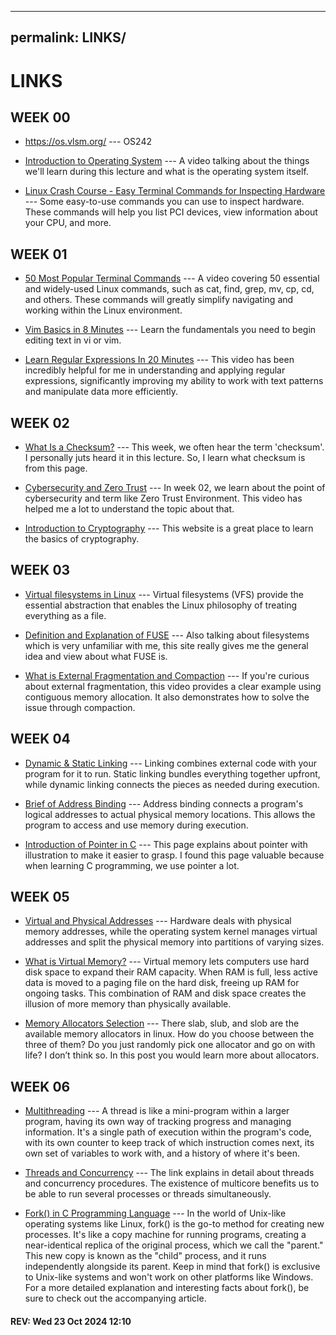 
---
permalink: LINKS/
---

# LINKS

## WEEK 00

* <https://os.vlsm.org/> --- OS242

* [Introduction to Operating System](https://www.youtube.com/watch?v=vBURTt97EkA) ---
A video talking about the things we'll learn during this lecture and what is the operating system itself.

* [Linux Crash Course - Easy Terminal Commands for Inspecting Hardware](https://youtu.be/oGyJr-iUwt8?si=59V2boc0XfmlFekg) ---
Some easy-to-use commands you can use to inspect hardware.
These commands will help you list PCI devices, view information about your CPU, and more.

## WEEK 01

* [50 Most Popular Terminal Commands](https://www.youtube.com/watch?v=ZtqBQ68cfJc) --- 
A video covering 50 essential and widely-used Linux commands, such as cat, find, grep, mv, cp, cd, and others. These commands will greatly simplify navigating and working within the Linux environment.

* [Vim Basics in 8 Minutes](https://www.youtube.com/watch?v=ggSyF1SVFr4) --- 
Learn the fundamentals you need to begin editing text in vi or vim.

* [Learn Regular Expressions In 20 Minutes](https://www.youtube.com/watch?v=rhzKDrUiJVk) --- 
This video has been incredibly helpful for me in understanding and applying regular expressions, significantly improving my ability to work with text patterns and manipulate data more efficiently.

## WEEK 02

* [What Is a Checksum?](https://www.howtogeek.com/363735/what-is-a-checksum-and-why-should-you-care/) ---
This week, we often hear the term 'checksum'. I personally juts heard it in this lecture. So, I learn what checksum is from this page.

* [Cybersecurity and Zero Trust](https://www.youtube.com/watch?v=FMMWSLIcaME) ---
In week 02, we learn about the point of cybersecurity and term like Zero Trust Environment. This video has helped me a lot to understand the topic about that.

* [Introduction to Cryptography](https://www.synopsys.com/glossary/what-is-cryptography.html) ---
This website is a great place to learn the basics of cryptography.

## WEEK 03

* [Virtual filesystems in Linux](https://opensource.com/article/19/3/virtual-filesystems-linux) ---
Virtual filesystems (VFS) provide the essential abstraction that enables the Linux philosophy of treating everything as a file.

* [Definition and Explanation of FUSE](https://www.kernel.org/doc/html/latest/filesystems/fuse.html) ---
Also talking about filesystems which is very unfamiliar with me, this site really gives me the general idea and view about what FUSE is.

* [What is External Fragmentation and Compaction](https://www.youtube.com/watch?v=W_baoquYJ5Q) ---
If you're curious about external fragmentation, this video provides a clear example using contiguous memory allocation. It also demonstrates how to solve the issue through compaction.

## WEEK 04

* [Dynamic & Static Linking](https://cs-fundamentals.com/tech-interview/c/difference-between-static-and-dynamic-linking) --- 
Linking combines external code with your program for it to run. Static linking bundles everything together upfront, while dynamic linking connects the pieces as needed during execution.

* [Brief of Address Binding](https://www.i2tutorials.com/os-introduction/os-address-binding/) ---
Address binding connects a program's logical addresses to actual physical memory locations. This allows the program to access and use memory during execution.

* [Introduction of Pointer in C](https://www.geeksforgeeks.org/c-pointers/) ---
This page explains about pointer with illustration to make it easier to grasp. I found this page valuable because when learning C programming, we use pointer a lot.

## WEEK 05

* [Virtual and Physical Addresses](https://student.cs.uwaterloo.ca/~cs350/F06/slides/cs350_D.pdf) ---
Hardware deals with physical memory addresses, while the operating system kernel manages virtual addresses and split the physical memory into partitions of varying sizes.

* [What is Virtual Memory?](https://www.techmonitor.ai/what-is/what-is-virtual-memory-4929986) ---
Virtual memory lets computers use hard disk space to expand their RAM capacity. When RAM is full, less active data is moved to a paging file on the hard disk, freeing up RAM for ongoing tasks. This combination of RAM and disk space creates the illusion of more memory than physically available.

* [Memory Allocators Selection](https://stackoverflow.com/questions/15470560/what-to-choose-between-slab-and-slub-allocator-in-linux-kernel) ---
There slab, slub, and slob are the available memory allocators in linux. How do you choose between the three of them? Do you just randomly pick one allocator and go on with life? I don’t think so. In this post you would learn more about allocators.

## WEEK 06

* [Multithreading](https://www.tutorialspoint.com/operating_system/os_multi_threading.htm) ---
A thread is like a mini-program within a larger program, having its own way of tracking progress and managing information. It's a single path of execution within the program's code, with its own counter to keep track of which instruction comes next, its own set of variables to work with, and a history of where it's been.

* [Threads and Concurrency](https://medium.com/@akhandmishra/operating-system-threads-and-concurrency-aec2036b90f8) ---
The link explains in detail about threads and concurrency procedures. The existence of multicore benefits us to be able to run several processes or threads simultaneously.

* [Fork() in C Programming Language](https://www.webscale.com/engineering-education/) ---
In the world of Unix-like operating systems like Linux, fork() is the go-to method for creating new processes. It's like a copy machine for running programs, creating a near-identical replica of the original process, which we call the "parent." This new copy is known as the "child" process, and it runs independently alongside its parent. Keep in mind that fork() is exclusive to Unix-like systems and won't work on other platforms like Windows. For a more detailed explanation and interesting facts about fork(), be sure to check out the accompanying article.

#### REV: Wed 23 Oct 2024 12:10
